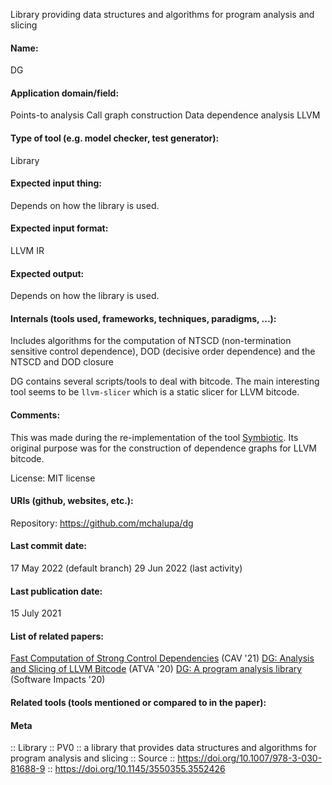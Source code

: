 Library providing data structures and algorithms for program analysis and slicing

#### Name:
DG

#### Application domain/field:
Points-to analysis
Call graph construction
Data dependence analysis
LLVM

#### Type of tool (e.g. model checker, test generator):
Library

#### Expected input thing:
Depends on how the library is used.

#### Expected input format:
LLVM IR

#### Expected output:
Depends on how the library is used. 

#### Internals (tools used, frameworks, techniques, paradigms, ...):
Includes algorithms for the computation of NTSCD (non-termination sensitive control dependence), DOD (decisive order dependence) and the NTSCD and DOD closure

DG contains several scripts/tools to deal with bitcode. The main interesting tool seems to be `llvm-slicer` which is a static slicer for LLVM bitcode.

#### Comments:
This was made during the re-implementation of the tool [Symbiotic](Symbiotic.md). Its original purpose was for the construction of dependence graphs for LLVM bitcode.

License: MIT license

#### URIs (github, websites, etc.):
Repository: https://github.com/mchalupa/dg

#### Last commit date:
17 May 2022 (default branch)
29 Jun 2022 (last activity)

#### Last publication date:
15 July 2021

#### List of related papers:
[Fast Computation of Strong Control Dependencies](https://doi.org/10.1007/978-3-030-81688-9_41) (CAV '21)
[DG: Analysis and Slicing of LLVM Bitcode](https://doi.org/10.1007/978-3-030-59152-6_33) (ATVA '20)
[DG: A program analysis library](https://doi.org/10.1016/j.simpa.2020.100038) (Software Impacts '20)

#### Related tools (tools mentioned or compared to in the paper):

#### Meta
:: Library
:: PV0 :: a library that provides data structures and algorithms for program analysis and slicing
:: Source :: https://doi.org/10.1007/978-3-030-81688-9 :: https://doi.org/10.1145/3550355.3552426

